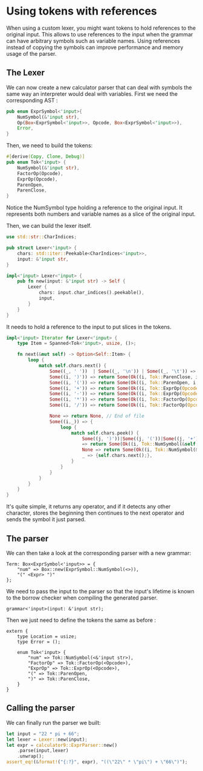 # Using tokens with references

When using a custom lexer, you might want tokens to hold references to the
original input. This allows to use references to the input when the grammar can
have arbitrary symbols such as variable names. Using references instead of
copying the symbols can improve performance and memory usage of the parser.

## The Lexer

We can now create a new calculator parser that can deal with symbols the same
way an interpreter would deal with variables.
First we need the corresponding AST :

``` rust
pub enum ExprSymbol<'input>{
    NumSymbol(&'input str),
    Op(Box<ExprSymbol<'input>>, Opcode, Box<ExprSymbol<'input>>),
    Error,
}
```

Then, we need to build the tokens:

``` rust
#[derive(Copy, Clone, Debug)]
pub enum Tok<'input> {
    NumSymbol(&'input str),
    FactorOp(Opcode),
    ExprOp(Opcode),
    ParenOpen,
    ParenClose,
}
```

Notice the NumSymbol type holding a reference to the original input.
It represents both numbers and variable names as a slice of the original input.

Then, we can build the lexer itself.

``` rust
use std::str::CharIndices;

pub struct Lexer<'input> {
    chars: std::iter::Peekable<CharIndices<'input>>,
    input: &'input str,
}

impl<'input> Lexer<'input> {
    pub fn new(input: &'input str) -> Self {
        Lexer {
            chars: input.char_indices().peekable(),
            input,
        }
    }
}
```

It needs to hold a reference to the input to put slices in the tokens.

``` rust
impl<'input> Iterator for Lexer<'input> {
    type Item = Spanned<Tok<'input>, usize, ()>;

    fn next(&mut self) -> Option<Self::Item> {
        loop {
            match self.chars.next() {
                Some((_, ' '))  | Some((_, '\n')) | Some((_, '\t')) => continue,
                Some((i, ')')) => return Some(Ok((i, Tok::ParenClose, i + 1))),
                Some((i, '(')) => return Some(Ok((i, Tok::ParenOpen, i + 1))),
                Some((i, '+')) => return Some(Ok((i, Tok::ExprOp(Opcode::Add), i + 1))),
                Some((i, '-')) => return Some(Ok((i, Tok::ExprOp(Opcode::Sub), i + 1))),
                Some((i, '*')) => return Some(Ok((i, Tok::FactorOp(Opcode::Mul), i + 1))),
                Some((i, '/')) => return Some(Ok((i, Tok::FactorOp(Opcode::Div), i + 1))),

                None => return None, // End of file
                Some((i,_)) => {
                    loop {
                        match self.chars.peek() {
                            Some((j, ')'))|Some((j, '('))|Some((j, '+'))|Some((j, '-'))|Some((j, '*'))|Some((j, '/'))|Some((j,' '))
                            => return Some(Ok((i, Tok::NumSymbol(&self.input[i..*j]), *j))),
                            None => return Some(Ok((i, Tok::NumSymbol(&self.input[i..]),self.input.len()))),
                            _ => {self.chars.next();},
                        }
                    }
                }
            }
        }
    }
}
```

It's  quite simple, it returns any operator, and if it detects any other
character, stores the beginning then continues to the next operator and sends
the symbol it just parsed.

## The parser

We can then take a look at the corresponding parser with a new grammar:

```lalrpop
Term: Box<ExprSymbol<'input>> = {
    "num" => Box::new(ExprSymbol::NumSymbol(<>)),
    "(" <Expr> ")"
};
```

We need to pass the input to the parser so that the input's lifetime is known
to the borrow checker when compiling the generated parser.

```lalrpop
grammar<'input>(input: &'input str);
```

Then we just need to define the tokens the same as before :

```lalrpop
extern {
    type Location = usize;
    type Error = ();

    enum Tok<'input> {
        "num" => Tok::NumSymbol(<&'input str>),
        "FactorOp" => Tok::FactorOp(<Opcode>),
        "ExprOp" => Tok::ExprOp(<Opcode>),
        "(" => Tok::ParenOpen,
        ")" => Tok::ParenClose,
    }
}
```

## Calling the parser

We can finally run the parser we built:

``` rust
let input = "22 * pi + 66";
let lexer = Lexer::new(input);
let expr = calculator9::ExprParser::new()
    .parse(input,lexer)
    .unwrap();
assert_eq!(&format!("{:?}", expr), "((\"22\" * \"pi\") + \"66\")");
```
